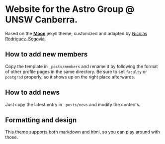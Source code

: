 # Website for the Astro Group @ UNSW Canberra.

Based on the **[Moon](https://taylantatli.github.io/Moon)** jekyll theme, customized and adapted by [Nicolas Rodriguez-Segovia](https:\\nrsegovia.github.io).

## How to add new members

Copy the template in `_posts/members` and rename it by following the format of other profile pages in the same directory. Be sure to set `faculty` or `postgrad` properly, so it shows up on the right place afterwards.

## How to add news

Just copy the latest entry in `_posts/news` and modify the contents.

## Formatting and design

This theme supports both markdown and html, so you can play around with those.
